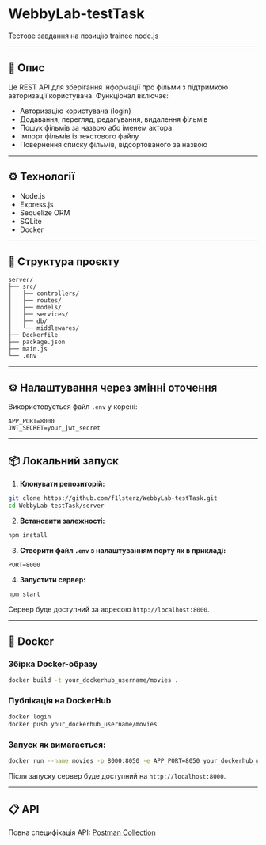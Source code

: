 # WebbyLab-testTask

Тестове завдання на позицію trainee node.js

---

## 📝 Опис

Це REST API для зберігання інформації про фільми з підтримкою авторизації користувача. Функціонал включає:

- Авторизацію користувача (login)
- Додавання, перегляд, редагування, видалення фільмів
- Пошук фільмів за назвою або іменем актора
- Імпорт фільмів із текстового файлу
- Повернення списку фільмів, відсортованого за назвою

---

## ⚙️ Технології

- Node.js
- Express.js
- Sequelize ORM
- SQLite
- Docker

---

## 📂 Структура проєкту

```
server/
├── src/
│   ├── controllers/
│   ├── routes/
│   ├── models/
│   ├── services/
│   ├── db/
│   └── middlewares/
├── Dockerfile
├── package.json
├── main.js
└── .env
```

---

## ⚙️ Налаштування через змінні оточення

Використовується файл `.env` у корені:

```env
APP_PORT=8000
JWT_SECRET=your_jwt_secret
```

---

## 📦 Локальний запуск

1. **Клонувати репозиторій:**

```bash
git clone https://github.com/f1lsterz/WebbyLab-testTask.git
cd WebbyLab-testTask/server
```

2. **Встановити залежності:**

```bash
npm install
```

3. **Створити файл `.env` з налаштуванням порту як в прикладі:**

```env
PORT=8000
```

4. **Запустити сервер:**

```bash
npm start
```

Сервер буде доступний за адресою `http://localhost:8000`.

---

## 🐳 Docker

### Збірка Docker-образу

```bash
docker build -t your_dockerhub_username/movies .
```

### Публікація на DockerHub

```bash
docker login
docker push your_dockerhub_username/movies
```

### Запуск як вимагається:

```bash
docker run --name movies -p 8000:8050 -e APP_PORT=8050 your_dockerhub_username/movies
```

Після запуску сервер буде доступний на `http://localhost:8000`.

---

## 📋 API

Повна специфікація API: [Postman Collection](https://documenter.getpostman.com/view/356840/TzkyLeVK)

